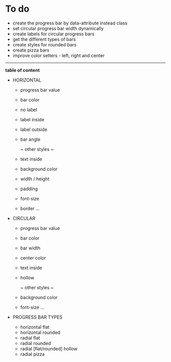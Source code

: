 # To do

- create the progress bar by data-attribute instead class
- set circular progress bar width dynamically
- create labels for circular progress bars
- get the different types of bars
- create styles for rounded bars
- create pizza bars
- improve color setters - left, right and center

---

**table of content**

- HORIZONTAL
  - progress bar value
  - bar color
  - no label
  - label inside
  - label outside
  - bar angle

    \~ other styles ~
  - text inside
  - background color
  - width / height
  - padding
  - font-size
  - border
  ...

- CIRCULAR
  - progress bar value
  - bar color
  - bar width
  - center color
  - text inside
  - hollow 

    \~ other styles ~
  - background color
  - font-size
    ...

- PROGRESS BAR TYPES
  - horizontal flat
  - horizontal rounded
  - radial flat
  - radial rounded
  - radial [flat/rounded] hollow
  - radial pizza

